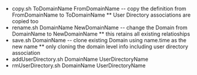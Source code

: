 * copy.sh ToDomainName FromDomainName -- copy the definition from FromDomainName to ToDomainName
** User Directory associations are copied too
* rename.sh DomainName NewDomainName -- change the Domain from DomainName to NewDomainName
** this retains all existing relatioships
* save.sh DomainName  -- clone existing Domain using name.time as the new name
** only cloning the domain level info including user directory association
* addUserDirectory.sh DomainName UserDirectoryName
* rmUserDirectory.sh DomainName UserDirectoryName
